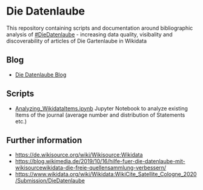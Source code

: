 # Die Datenlaube

This repository containing scripts and documentation around bibliographic analysis of [#DieDatenlaube](https://twitter.com/search?q=%23DieDatenlaube&src=typed_query) - increasing data quality, visibality and discoverability of articles of Die Gartenlaube in Wikidata

## Blog
* [Die Datenlaube Blog](https://diedatenlaube.github.io)

## Scripts
* [Analyzing_WikidataItems.ipynb](Analyzing_WikidataItems.ipynb) Jupyter Notebook to analyze existing Items of the journal (average number and distribution of Statements etc.)

## Further information
* https://de.wikisource.org/wiki/Wikisource:Wikidata 
* https://blog.wikimedia.de/2019/10/16/hilfe-fuer-die-datenlaube-mit-wikisourcewikidata-die-freie-quellensammlung-verbessern/
* https://www.wikidata.org/wiki/Wikidata:WikiCite_Satellite_Cologne_2020/Submission/DieDatenlaube